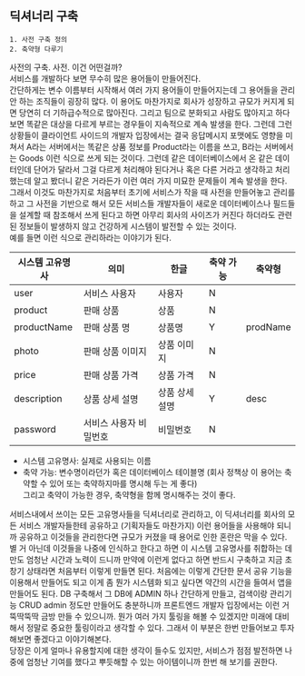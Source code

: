 ## 딕셔너리 구축

```
1. 사전 구축 정의
2. 축약형 다루기
```

사전의 구축. 사전. 이건 어떤걸까?<br />
서비스를 개발하다 보면 무수히 많은 용어들이 만들어진다.<br />
간단하게는 변수 이름부터 시작해서 여러 가지 용어들이 만들어지는데 그 용어들을 관리 안 하는 조직들이 굉장히 많다. 이 용어도 마찬가지로 회사가 성장하고 규모가 커지게 되면 당연히 더 기하급수적으로 많아진다. 그리고 팀으로 분화되고 사람도 많아지고 하다 보면 똑같은 대상을 다르게 부르는 경우들이 지속적으로 계속 발생을 한다. 그런데 그런 상황들이 클라이언트 사이드의 개발자 입장에서는 결국 응답메시지 포맷에도 영향을 미쳐서 A라는 서버에서는 똑같은 상품 정보를 Product라는 이름을 쓰고, B라는 서버에서는 Goods 이런 식으로 쓰게 되는 것이다. 그런데 같은 데이터베이스에서 온 같은 데이터인데 단어가 달라서 그걸 다르게 처리해야 된다거나 혹은 다른 거라고 생각하고 처리했는데 알고 봤더니 같은 거라든가 이런 여러 가지 미묘한 문제들이 계속 발생을 한다. 그래서 이것도 마찬가지로 처음부터 초기에 서비스가 작을 때 사전을 만들어놓고 관리를 하고 그 사전을 기반으로 해서 모든 서비스들 개발자들이 새로운 데이터베이스나 필드들을 설계할 때 참조해서 쓰게 된다고 하면 아무리 회사의 사이즈가 커진다 하더라도 관련된 정보들이 발생하지 않고 건강하게 시스템이 발전할 수 있는 것이다.<br />
예를 들면 이런 식으로 관리하라는 이야기가 된다.<br />

| 시스템 고유명사 | 의미                   | 한글           | 축약 가능 | 축약형   |
| --------------- | ---------------------- | -------------- | --------- | -------- |
| user            | 서비스 사용자          | 사용자         | N         |          |
| product         | 판매 상품              | 상품           | N         |          |
| productName     | 판매 상품 명           | 상품명         | Y         | prodName |
| photo           | 판매 상품 이미지       | 상품 이미지    | N         |          |
| price           | 판매 상품 가격         | 상품 가격      | N         |          |
| description     | 상품 상세 설명         | 상품 상세 설명 | Y         | desc     |
| password        | 서비스 사용자 비밀번호 | 비밀번호       | N         |          |

- 시스템 고유명사: 실제로 사용되는 이름
- 축약 가능: 변수명이라던가 혹은 데이터베이스 테이블명 (회사 정책상 이 용어는 축약할 수 있어 또는 축약하지마를 명시해 두는 게 좋다)<br />
  그리고 축약이 가능한 경우, 축약형을 함께 명시해주는 것이 좋다.

서비스내에서 쓰이는 모든 고유명사들을 딕셔너리로 관리하고, 이 딕셔너리를 회사의 모든 서비스 개발자들한테 공유하고 (기획자들도 마찬가지) 이런 용어들을 사용해야 되니까 공유하고 이것들을 관리한다면 규모가 커졌을 때 용어로 인한 혼란은 막을 수 있다. 별 거 아닌데 이것들을 나중에 인식하고 한다고 하면 이 시스템 고유명사를 취합하는 데만도 엄청난 시간과 노력이 드니까 만약에 이런게 없다고 하면 반드시 구축하고 지금 초창기 상태라면 처음부터 이렇게 만들면 된다. 처음에는 이렇게 간단한 문서 공유 기능을 이용해서 만들어도 되고 이게 좀 뭔가 시스템화 되고 싶다면 약간의 시간을 들여서 앱을 만들어도 된다. DB 구축해서 그 DB에 ADMIN 하나 간단하게 만들고, 검색이랑 관리기능 CRUD admin 정도만 만들어도 충분하니까 프론트엔드 개발자 입장에서는 이런 거 뚝딱뚝딱 금방 만들 수 있으니까. 뭔가 여러 가지 툴링을 해볼 수 있겠지만 미래에 대비해서 정말로 중요한 툴링이라고 생각할 수 있다. 그래서 이 부분은 한번 만들어보고 투자해보면 좋겠다고 이야기해본다.<br />
당장은 이게 얼마나 유용할지에 대한 생각이 들수도 있지만, 서비스가 점점 발전하면 나중에 엄청난 기여를 했다고 뿌듯해할 수 있는 아이템이니까 한번 해 보기를 권한다.
